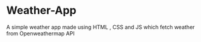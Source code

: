 # Weather-App
A simple weather app made using HTML , CSS and JS which fetch weather from Openweathermap API
